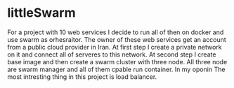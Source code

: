 # littleSwarm
For a project with 10 web services I decide to run all of then on docker and use swarm as orhesraitor. The owner of these web services get an account from a public cloud provider in Iran.
At first step I create a private network on it and connect all of serveres to this network. 
At second step I create base image and then create a swarm cluster with three node. All three node are swarm manager and all of them cpable run container. In my oponin The most intresting thing in this project is load balancer.
